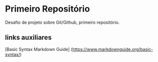 # Primeiro Repositório
Desafio de projeto sobre Git/Github, primeiro repositório. 

## links auxiliares
[Basic Syntax Markdown Guide] (https://www.markdownguide.org/basic-syntax/)
